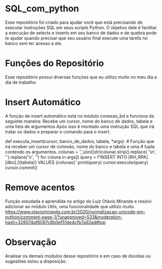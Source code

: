 # SQL_com_python
Esse repositório foi criado para ajudar você que está precisando de executar instruções SQL em seus scripts Python. O objetivo dele é facilitar a execução de selects e inserts em seu banco de dados e de quebra pode te ajudar quando precisar que seu usuário final execute uma tarefa no banco sem ter acesso a ele.

# Funções do Repositório
Esse repositório possui diversas funções que eu utilizo muito no meu dia a dia de trabalho.

# Insert Automático
A função de insert automático está no módulo conexao_bd e funciona da seguinte maneira:
Recebe um cursor, nome do banco de dados, tabela e uma lista de argumentos
Após isso é montado uma instrução SQL que irá tratar os dados e preparar o comando para o insert.

def executa_insert(cursor, banco_de_dados, tabela, *args):
    # Função que irá receber um cursor de conexão, nome do banco e tabela e uma
    # tupla contendo os argumentos.
    colunas = ','.join([str(coluna).strip().replace(
        '\n', '').replace('\r', '') for coluna in args])
    query = f'INSERT INTO [RH_RPA].[dbo].[{tabela}] VALUES {colunas}'
    print(query)
    cursor.execute(query)
    cursor.commit()
    
 # Remove acentos
 Função estudada e aprendida no artigo do Luiz Otávio Miranda e resolvi adicionar ao módulo Utils, uma funcionalidade que utilizo muito.
 https://www.otaviomiranda.com.br/2020/normalizacao-unicode-em-python/comment-page-1/?unapproved=533&moderation-hash=328074af6087c8b0ef51de4cfb7a92ad#top
 
 # Observação
 Analisar os demais modulos desse repositório e em caso de dúvidas ou sugestões estou a disposição.
